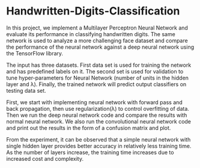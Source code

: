 # Handwritten-Digits-Classification

In this project, we implement a Multilayer Perceptron Neural Network and evaluate its performance in classifying handwritten digits. The same network is used to analyze a more challenging face dataset and compare the performance of the neural network against a deep neural network using the TensorFlow library.

The input has three datasets. First data set is used for training the network and has predefined labels on it. The second set is used for validation to tune hyper-parameters for Neural Network (number of units in the hidden layer and λ). Finally, the trained network will predict output classifiers on testing data set.

First, we start with implementing neural network with forward pass and back propagation, then use regularization(λ) to control overfitting of data. Then we run the deep neural network code and compare the results with normal neural network. 
We also run the convolutional neural network code and print out the results in the form of a confusion matrix and plot.

From the experiment, it can be observed that a simple neural network with single hidden layer provides better accuracy in relatively less training time. As the number of layers increase, the training time increases due to increased cost and complexity.
